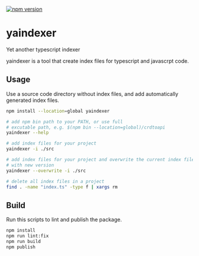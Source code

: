 [![npm version](https://badge.fury.io/js/yaindexer.svg)](https://badge.fury.io/js/yaindexer)

# yaindexer
Yet another typescript indexer

yaindexer is a tool that create index files for typescript and javascrpt code.

## Usage

Use a source code directory without index files, and add automatically generated index files.

``` bash
npm install --location=global yaindexer

# add npm bin path to your PATH, or use full
# excutable path, e.g. $(npm bin --location=global)/crdtoapi
yaindexer --help

# add index files for your project
yaindexer -i ./src

# add index files for your project and overwrite the current index files
# with new version
yaindexer --overwrite -i ./src

# delete all index files in a project
find . -name "index.ts" -type f | xargs rm
```

## Build

Run this scripts to lint and publish the package.

``` bash
npm install
npm run lint:fix
npm run build
npm publish
```
